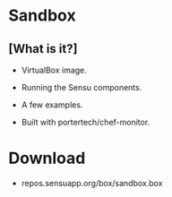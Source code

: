 <!SLIDE transition=scrollUp>
# Sandbox

## [What is it?]

<!SLIDE bullets incremental>
* VirtualBox image.

* Running the Sensu components.

* A few examples.

* Built with portertech/chef-monitor.

<!SLIDE bullets>
# Download

* repos.sensuapp.org/box/sandbox.box
